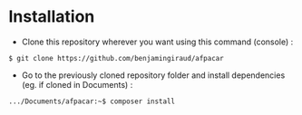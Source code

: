 # Installation
- Clone this repository wherever you want using this command (console) :

`$ git clone https://github.com/benjamingiraud/afpacar`
- Go to the previously cloned repository folder and install dependencies (eg. if cloned in Documents) :

`.../Documents/afpacar:~$ composer install`
